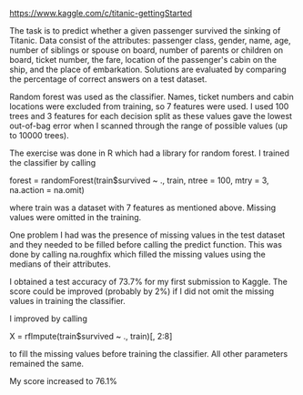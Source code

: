 https://www.kaggle.com/c/titanic-gettingStarted

The task is to predict whether a given passenger survived the sinking of Titanic. Data consist of the attributes: passenger class, gender, name, age, number of siblings or spouse on board, number of parents or children on board, ticket number, the fare, location of the passenger's cabin on the ship, and the place of embarkation. Solutions are evaluated by comparing the percentage of correct answers on a test dataset.

Random forest was used as the classifier. Names, ticket numbers and cabin locations were excluded from training, so 7 features were used. I used 100 trees and 3 features for each decision split as these values gave the lowest out-of-bag error when I scanned through the range of possible values (up to 10000 trees).

The exercise was done in R which had a library for random forest. I trained the classifier by calling

  forest = randomForest(train$survived ~ ., train, ntree = 100, mtry = 3, na.action = na.omit)

where train was a dataset with 7 features as mentioned above. Missing values were omitted in the training.

One problem I had was the presence of missing values in the test dataset and they needed to be filled before calling the predict function. This was done by calling na.roughfix which filled the missing values using the medians of their attributes.

I obtained a test accuracy of 73.7% for my first submission to Kaggle. The score could be improved (probably by 2%) if I did not omit the missing values in training the classifier.

I improved by calling

  X = rfImpute(train$survived ~ ., train)[, 2:8]

to fill the missing values before training the classifier. All other parameters remained the same.

My score increased to 76.1%
